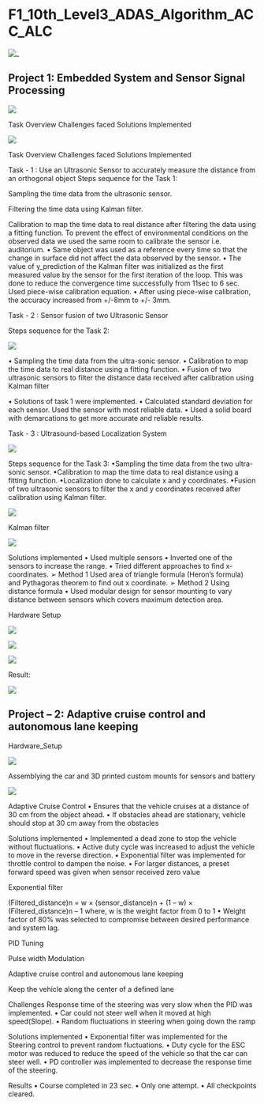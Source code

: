 # F1_10th_Level3_ADAS_Algorithm_ACC_ALC

![_](https://github.com/spanthr/F1_10th_Level3_ADAS_Algorithm_ACC_ALC/blob/main/Code/Images/acc_lane_keeping.gif)


## Project 1: Embedded System and Sensor Signal Processing

![](Code/Images/Picture1.png )

Task Overview
Challenges faced
Solutions Implemented

![](Code/Images/Picture2.png )
 
Task Overview
Challenges faced
Solutions Implemented

Task - 1 : Use an Ultrasonic Sensor to accurately measure the distance from an orthogonal object
Steps sequence for the Task 1:

Sampling the time data from the ultrasonic sensor.

Filtering the time data using Kalman filter. 

Calibration to map the time data to real distance after filtering the data using a fitting function.
To prevent the effect of environmental conditions on the observed data we used the same room to
calibrate the sensor i.e. auditorium.
• Same object was used as a reference every time so that the change in surface did not affect the data
observed by the sensor.
• The value of y_prediction of the Kalman filter was initialized as the first measured value by the sensor
for the first iteration of the loop. This was done to reduce the convergence time successfully from 11sec
to 6 sec.
Used piece-wise calibration equation.
• After using piece-wise calibration, the accuracy increased from +/-8mm to +/- 3mm.



Task - 2 : Sensor fusion of two Ultrasonic Sensor

Steps sequence for the Task 2:

![](Code/Images/Picture2.png )

• Sampling the time data from the ultra-sonic sensor.
• Calibration to map the time data to real distance using a fitting function.
• Fusion of two ultrasonic sensors to filter the distance data received after calibration
using Kalman filter

• Solutions of task 1 were implemented.
• Calculated standard deviation for each
sensor. Used the sensor with most reliable
data.
• Used a solid board with demarcations to get
more accurate and reliable results.


Task - 3 : Ultrasound-based Localization System

![](Code/Images/Picture3.png )

Steps sequence for the Task 3:
•Sampling the time data from the two ultra-sonic sensor.
•Calibration to map the time data to real distance using a fitting function.
•Localization done to calculate x and y coordinates.
•Fusion of two ultrasonic sensors to filter the x and y coordinates received after calibration
using Kalman filter.


![](Code/Images/Picture4.png )

Kalman filter

![](Code/Images/Picture5.png )

Solutions implemented
• Used multiple sensors 
• Inverted one of the sensors to increase the range.
• Tried different approaches to find x-coordinates.
➢ Method 1
Used area of triangle formula (Heron’s formula)
and Pythagoras theorem to find out x coordinate.
➢ Method 2
Using distance formula
• Used modular design for sensor mounting to vary
distance between sensors which covers maximum
detection area.

Hardware Setup

![](Code/Images/Picture6.png )

![](Code/Images/Picture7.png )

![](Code/Images/Picture9.png )

Result:

![](Code/Images/Picture8.png )

## Project – 2: Adaptive cruise control and autonomous lane keeping

Hardware_Setup 

![](Code/Images/Picture20.png )

Assemblying the car and 3D printed custom mounts for sensors and battery

![](Code/Images/Picture15.jpg )

Adaptive Cruise Control
• Ensures that the vehicle cruises at a
distance of 30 cm from the object ahead.
• If obstacles ahead are stationary, vehicle
should stop at 30 cm away from the
obstacles

Solutions implemented
• Implemented a dead zone to stop the vehicle without fluctuations.
• Active duty cycle was increased to adjust the vehicle to move in the reverse direction.
• Exponential filter was implemented for throttle control to dampen the noise.
• For larger distances, a preset forward speed was given when sensor received zero value

Exponential filter

(Filtered_distance)n = w × (sensor_distance)n + (1 – w) × (Filtered_distance)n – 1
where, w is the weight factor from 0 to 1
• Weight factor of 80% was selected to compromise
between desired performance and system lag.


PID Tuning




Pulse width Modulation

Adaptive cruise control and autonomous lane keeping

Keep the vehicle along the center of a
defined lane

Challenges
 Response time of the steering was very slow when the PID was implemented.
• Car could not steer well when it moved at high speed(Slope).
• Random fluctuations in steering when going down the ramp

Solutions implemented
• Exponential filter was implemented for the Steering control to prevent random
fluctuations.
• Duty cycle for the ESC motor was reduced to reduce the speed of the vehicle so that the
car can steer well.
• PD controller was implemented to decrease the response time of the steering.


Results
• Course completed in 23 sec.
• Only one attempt.
• All checkpoints cleared.
